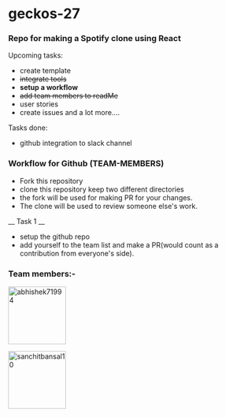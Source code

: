 # geckos-27
### Repo for making a Spotify clone using React

Upcoming tasks:

 * create template
 * ~~integrate tools~~
 * __setup a workflow__
 * ~~add team members to readMe~~
 * user stories
 * create issues and a lot more....

Tasks done:
 * github integration to slack channel

### Workflow for Github (TEAM-MEMBERS)
* Fork this repository
* clone this repository keep two different directories
* the fork will be used for making PR for your changes.
* The clone will be used to review someone else's work.


__ Task 1 __
* setup the github repo
* add yourself to the team list and make a PR(would count as a contribution from everyone's side).

### Team members:-

[<img alt="abhishek71994" src="https://avatars1.githubusercontent.com/u/8072400?v=4&s=117" width="117">](https://github.com/abhishek71994)

[<img alt="sanchitbansal10" src="https://avatars2.githubusercontent.com/u/16536741?v=4" width="117">](https://github.com/sanchitbansal10)
